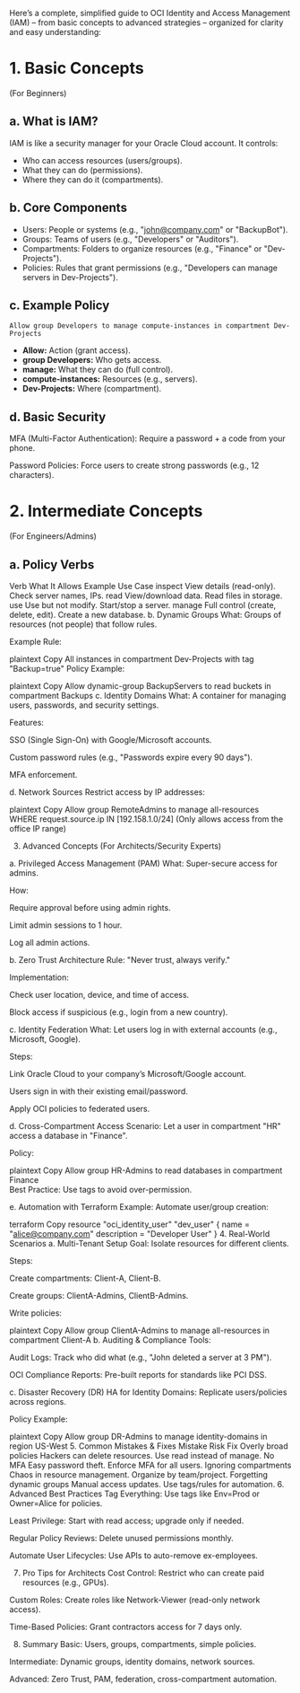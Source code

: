 Here’s a complete, simplified guide to OCI Identity and Access Management (IAM) – from basic concepts to advanced strategies – organized for clarity and easy understanding:

# 1. Basic Concepts
(For Beginners)

## a. What is IAM?
IAM is like a security manager for your Oracle Cloud account. It controls:

* Who can access resources (users/groups).
* What they can do (permissions).
* Where they can do it (compartments).

## b. Core Components
* Users: People or systems (e.g., "john@company.com" or "BackupBot").
* Groups: Teams of users (e.g., "Developers" or "Auditors").
* Compartments: Folders to organize resources (e.g., "Finance" or "Dev-Projects").
* Policies: Rules that grant permissions (e.g., "Developers can manage servers in Dev-Projects").

## c. Example Policy

```
Allow group Developers to manage compute-instances in compartment Dev-Projects
```

- **Allow:** Action (grant access).
- **group Developers:** Who gets access.
- **manage:** What they can do (full control).
- **compute-instances:** Resources (e.g., servers).
- **Dev-Projects:** Where (compartment).

## d. Basic Security
MFA (Multi-Factor Authentication): Require a password + a code from your phone.

Password Policies: Force users to create strong passwords (e.g., 12 characters).

# 2. Intermediate Concepts
(For Engineers/Admins)

## a. Policy Verbs
Verb	What It Allows	Example Use Case
inspect	View details (read-only).	Check server names, IPs.
read	View/download data.	Read files in storage.
use	Use but not modify.	Start/stop a server.
manage	Full control (create, delete, edit).	Create a new database.
b. Dynamic Groups
What: Groups of resources (not people) that follow rules.

Example Rule:

plaintext
Copy
All instances in compartment Dev-Projects with tag "Backup=true"
Policy Example:

plaintext
Copy
Allow dynamic-group BackupServers to read buckets in compartment Backups
c. Identity Domains
What: A container for managing users, passwords, and security settings.

Features:

SSO (Single Sign-On) with Google/Microsoft accounts.

Custom password rules (e.g., "Passwords expire every 90 days").

MFA enforcement.

d. Network Sources
Restrict access by IP addresses:

plaintext
Copy
Allow group RemoteAdmins to manage all-resources  
WHERE request.source.ip IN [192.158.1.0/24]
(Only allows access from the office IP range)

3. Advanced Concepts
(For Architects/Security Experts)

a. Privileged Access Management (PAM)
What: Super-secure access for admins.

How:

Require approval before using admin rights.

Limit admin sessions to 1 hour.

Log all admin actions.

b. Zero Trust Architecture
Rule: "Never trust, always verify."

Implementation:

Check user location, device, and time of access.

Block access if suspicious (e.g., login from a new country).

c. Identity Federation
What: Let users log in with external accounts (e.g., Microsoft, Google).

Steps:

Link Oracle Cloud to your company’s Microsoft/Google account.

Users sign in with their existing email/password.

Apply OCI policies to federated users.

d. Cross-Compartment Access
Scenario: Let a user in compartment "HR" access a database in "Finance".

Policy:

plaintext
Copy
Allow group HR-Admins to read databases in compartment Finance  
Best Practice: Use tags to avoid over-permission.

e. Automation with Terraform
Example: Automate user/group creation:

terraform
Copy
resource "oci_identity_user" "dev_user" {
  name = "alice@company.com"
  description = "Developer User"
}
4. Real-World Scenarios
a. Multi-Tenant Setup
Goal: Isolate resources for different clients.

Steps:

Create compartments: Client-A, Client-B.

Create groups: ClientA-Admins, ClientB-Admins.

Write policies:

plaintext
Copy
Allow group ClientA-Admins to manage all-resources in compartment Client-A
b. Auditing & Compliance
Tools:

Audit Logs: Track who did what (e.g., "John deleted a server at 3 PM").

OCI Compliance Reports: Pre-built reports for standards like PCI DSS.

c. Disaster Recovery (DR)
HA for Identity Domains: Replicate users/policies across regions.

Policy Example:

plaintext
Copy
Allow group DR-Admins to manage identity-domains in region US-West
5. Common Mistakes & Fixes
Mistake	Risk	Fix
Overly broad policies	Hackers can delete resources.	Use read instead of manage.
No MFA	Easy password theft.	Enforce MFA for all users.
Ignoring compartments	Chaos in resource management.	Organize by team/project.
Forgetting dynamic groups	Manual access updates.	Use tags/rules for automation.
6. Advanced Best Practices
Tag Everything: Use tags like Env=Prod or Owner=Alice for policies.

Least Privilege: Start with read access; upgrade only if needed.

Regular Policy Reviews: Delete unused permissions monthly.

Automate User Lifecycles: Use APIs to auto-remove ex-employees.

7. Pro Tips for Architects
Cost Control: Restrict who can create paid resources (e.g., GPUs).

Custom Roles: Create roles like Network-Viewer (read-only network access).

Time-Based Policies: Grant contractors access for 7 days only.

8. Summary
Basic: Users, groups, compartments, simple policies.

Intermediate: Dynamic groups, identity domains, network sources.

Advanced: Zero Trust, PAM, federation, cross-compartment automation.
